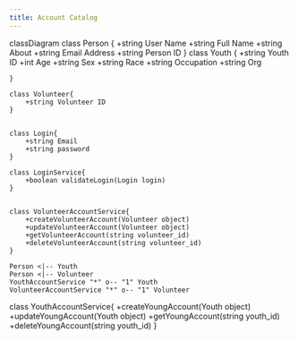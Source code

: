 ```yaml
---
title: Account Catalog
---
```

classDiagram
    class Person {
        +string User Name
        +string Full Name
        +string About
        +string Email Address
        +string Person ID
    }
      class Youth {
        +string Youth ID
        +int Age
        +string Sex
        +string Race
        +string Occupation
        +string Org

    }

    class Volunteer{
        +string Volunteer ID
    }
    
    
    class Login{
        +string Email
        +string password
    }

    class LoginService{
        +boolean validateLogin(Login login)
    }
   

    class VolunteerAccountService{
        +createVolunteerAccount(Volunteer object)
        +updateVolunteerAccount(Volunteer object)
        +getVolunteerAccount(string volunteer_id)
        +deleteVolunteerAccount(string volunteer_id)
    }
    
    Person <|-- Youth
    Person <|-- Volunteer
    YouthAccountService "*" o-- "1" Youth
    VolunteerAccountService "*" o-- "1" Volunteer
 
 class YouthAccountService{
        +createYoungAccount(Youth object)
        +updateYoungAccount(Youth object)
        +getYoungAccount(string youth_id)
        +deleteYoungAccount(string youth_id)
    }


   

